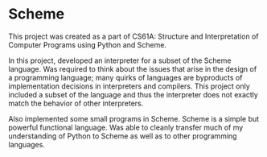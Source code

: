# Scheme

This project was created as a part of CS61A: Structure and Interpretation of Computer Programs using Python and Scheme.

In this project, developed an interpreter for a subset of the Scheme language. Was required to think about the issues that arise in the design of a programming language; many quirks of languages are byproducts of implementation decisions in interpreters and compilers. This project only included a subset of the language and thus the interpreter does not exactly match the behavior of other interpreters.

Also implemented some small programs in Scheme. Scheme is a simple but powerful functional language. Was able to cleanly transfer much of my understanding of Python to Scheme as well as to other programming languages.
